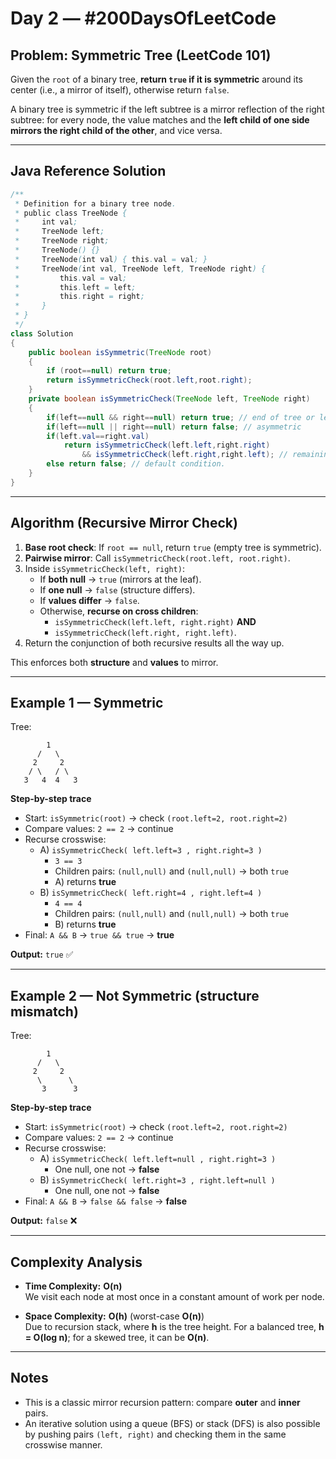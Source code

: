 # Day 2 — #200DaysOfLeetCode
## Problem: Symmetric Tree (LeetCode 101)

Given the `root` of a binary tree, **return `true` if it is symmetric** around its center (i.e., a mirror of itself), otherwise return `false`.

A binary tree is symmetric if the left subtree is a mirror reflection of the right subtree: for every node, the value matches and the **left child of one side mirrors the right child of the other**, and vice versa.

---

## Java Reference Solution

```java
/**
 * Definition for a binary tree node.
 * public class TreeNode {
 *     int val;
 *     TreeNode left;
 *     TreeNode right;
 *     TreeNode() {}
 *     TreeNode(int val) { this.val = val; }
 *     TreeNode(int val, TreeNode left, TreeNode right) {
 *         this.val = val;
 *         this.left = left;
 *         this.right = right;
 *     }
 * }
 */
class Solution 
{
    public boolean isSymmetric(TreeNode root) 
    {
        if (root==null) return true;
        return isSymmetricCheck(root.left,root.right);
    }
    private boolean isSymmetricCheck(TreeNode left, TreeNode right)
    {
        if(left==null && right==null) return true; // end of tree or leaf nodes.
        if(left==null || right==null) return false; // asymmetric
        if(left.val==right.val) 
            return isSymmetricCheck(left.left,right.right) 
                && isSymmetricCheck(left.right,right.left); // remaining checks
        else return false; // default condition.
    }
}
```

---

## Algorithm (Recursive Mirror Check)

1. **Base root check**: If `root == null`, return `true` (empty tree is symmetric).
2. **Pairwise mirror**: Call `isSymmetricCheck(root.left, root.right)`.
3. Inside `isSymmetricCheck(left, right)`:
   - If **both null** → `true` (mirrors at the leaf).
   - If **one null** → `false` (structure differs).
   - If **values differ** → `false`.
   - Otherwise, **recurse on cross children**:
     - `isSymmetricCheck(left.left, right.right)` **AND**
     - `isSymmetricCheck(left.right, right.left)`.
4. Return the conjunction of both recursive results all the way up.

This enforces both **structure** and **values** to mirror.

---

## Example 1 — Symmetric

Tree:
```
        1
      /   \
     2     2
    / \   / \
   3   4  4   3
```

**Step-by-step trace**

- Start: `isSymmetric(root)` → check `(root.left=2, root.right=2)`
- Compare values: `2 == 2` → continue
- Recurse crosswise:
  - A) `isSymmetricCheck( left.left=3 , right.right=3 )`
    - `3 == 3`
    - Children pairs: `(null,null)` and `(null,null)` → both `true`
    - A) returns **true**
  - B) `isSymmetricCheck( left.right=4 , right.left=4 )`
    - `4 == 4`
    - Children pairs: `(null,null)` and `(null,null)` → both `true`
    - B) returns **true**
- Final: `A && B` → `true && true` → **true**

**Output:** `true` ✅

---

## Example 2 — Not Symmetric (structure mismatch)

Tree:
```
        1
      /   \
     2     2
      \      \
       3      3
```

**Step-by-step trace**

- Start: `isSymmetric(root)` → check `(root.left=2, root.right=2)`
- Compare values: `2 == 2` → continue
- Recurse crosswise:
  - A) `isSymmetricCheck( left.left=null , right.right=3 )`
    - One null, one not → **false**
  - B) `isSymmetricCheck( left.right=3 , right.left=null )`
    - One null, one not → **false**
- Final: `A && B` → `false && false` → **false**

**Output:** `false` ❌

---

## Complexity Analysis

- **Time Complexity:** **O(n)**  
  We visit each node at most once in a constant amount of work per node.

- **Space Complexity:** **O(h)** (worst-case **O(n)**)  
  Due to recursion stack, where **h** is the tree height. For a balanced tree, **h = O(log n)**; for a skewed tree, it can be **O(n)**.

---

## Notes
- This is a classic mirror recursion pattern: compare **outer** and **inner** pairs.
- An iterative solution using a queue (BFS) or stack (DFS) is also possible by pushing pairs `(left, right)` and checking them in the same crosswise manner.
